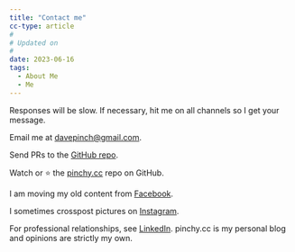 ```yaml
---
title: "Contact me"
cc-type: article
#
# Updated on
#
date: 2023-06-16
tags:
  - About Me
  - Me
---
```


Responses will be slow. If necessary, hit me on all channels so I get your message.

Email me at [davepinch@gmail.com](mailto:davepinch@gmail.com).

Send PRs to the [GitHub repo](https://github.com/davepinch/pinchy.cc).

Watch or :star: the [pinchy.cc](https://github.com/davepinch/pinchy.cc) repo on GitHub.

I am moving my old content from [Facebook](https://facebook.com/davepinch).

I sometimes crosspost pictures on [Instagram](https://instagram.com/amberdabber).

For professional relationships, see [LinkedIn](https://linkedin.com/in/davepinch). pinchy.cc is my personal blog and opinions are strictly my own.